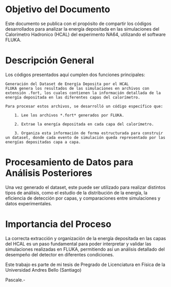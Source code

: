 # Objetivo del Documento

Este documento se publica con el propósito de compartir los códigos desarrollados para analizar la energía depositada en las simulaciones del Calorímetro Hadronico (HCAL) del experimento NA64, utilizando el software FLUKA.

# Descripción General

 Los códigos presentados aquí cumplen dos funciones principales: 

    Generación del Dataset de Energía Deposita por el HCAL
    FLUKA genera los resultados de las simulaciones en archivos con extensión .fort, los cuales contienen la información detallada de la energía depositada en las diferentes capas del calorímetro.

    Para procesar estos archivos, se desarrolló un código específico que:

        1. Lee los archivos *.fort* generados por FLUKA.

        2. Extrae la energía depositada en cada capa del calorímetro.

        3. Organiza esta información de forma estructurada para construir un dataset, donde cada evento de simulación queda representado por las energías depositadas capa a capa.

# Procesamiento de Datos para Análisis Posteriores

Una vez generado el dataset, este puede ser utilizado para realizar distintos tipos de análisis, como el estudio de la distribución de la energía, la eficiencia de detección por capas, y comparaciones entre simulaciones y datos experimentales.

# Importancia del Proceso

La correcta extracción y organización de la energía depositada en las capas del HCAL es un paso fundamental para poder interpretar y validar las simulaciones realizadas en FLUKA, permitiendo así un análisis detallado del desempeño del detector en diferentes condiciones.

Este trabajo es parte de mi tesis de Pregrado de Licenciatura en Física de la Universidad Andres Bello (Santiago)

Pascale.-
